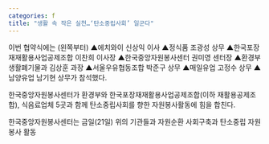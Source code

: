 ```yaml
---
categories: f
title: "생활 속 작은 실천…‘탄소중립사회’ 일군다"
---
```

이번 협약식에는 (왼쪽부터) ▲에치와이 신상익 이사 ▲정식품 조광성 상무 ▲한국포장재재활용사업공제조합 이찬희 이사장 ▲한국중앙자원봉사센터 권미영 센터장 ▲환경부 생활폐기물과 김상훈 과장 ▲서울우유협동조합 박준구 상무 ▲매일유업 고정수 상무 ▲남양유업 남기현 상무가 참석했다.&nbsp;



한국중앙자원봉사센터가 환경부와 한국포장재재활용사업공제조합(이하 재활용공제조합), 식음료업체 5곳과 함께 탄소중립사회를 향한 자원봉사활동에 힘을 합친다.

한국중앙자원봉사센터는 금일(21일) 위의 기관들과 자원순환 사회구축과 탄소중립 자원봉사 활동